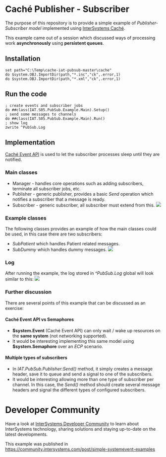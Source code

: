 # Caché Publisher - Subscriber

The purpose of this repository is to provide a simple example of *Publisher-Subscriber model* implemented using [InterSystems Caché](http://www.intersystems.com/our-products/cache/cache-overview/).

This example came out of a session which discussed ways of processing work **asynchronously** using **persistent queues**.

## Installation
```
set path="C:\Temp\cache-iat-pubsub-master\cache"
do $system.OBJ.ImportDir(path,"*.inc","ck",.error,1)
do $system.OBJ.ImportDir(path,"*.xml","ck",.error,1)
```

## Run the code
```
; create events and subscriber jobs
do ##class(IAT.S05.PubSub.Example.Main).Setup()
; send some messages to channels
do ##class(IAT.S05.PubSub.Example.Main).Run()
; show log
zwrite ^PubSub.Log
```

## Implementation
[Caché Event API](http://docs.intersystems.com/cache20152/csp/documatic/%25CSP.Documatic.cls?LIBRARY=samples&CLASSNAME=%25SYSTEM.Event&MEMBER=&CSPCHD=001000000000Np0VyNuBwTDT$PiD99hk51sfrKUAanvu8tIi0c&CSPSHARE=1) is used to let the subscriber processes sleep until they are notified. 

### Main classes
* Manager - handles core operations such as adding subscribers, terminate all subscriber jobs, etc.
* Publisher - generic publisher, provides a basic *Send* operation which notifies a subscriber that a message is ready.
* Subscriber - generic subscriber, all subscriber must extend from this.
![](https://dl.dropboxusercontent.com/u/2198214/ISC/images/Events_PubSub_Classes1.png)

### Example classes
The following classes provides an example of how the main classes could be used, in this case there are two subscribers:
* *SubPatient* which handles Patient related messages.
* *SubDummy* which handles dummy messages.
![](https://dl.dropboxusercontent.com/u/2198214/ISC/images/Events_PubSub_Classes2.png)

### Log
After running the example, the log stored in *^PubSub.Log* global will look similar to this:
![](https://dl.dropboxusercontent.com/u/2198214/ISC/images/Events_PubSub_Log.png)

### Further discussion
There are several points of this example that can be discussed as an exercise:

#### Caché Event API vs Semaphores
* **$system.Event** (Caché Event API) can only wait / wake up resources on the **same system** (not networking supported).
* It would be interesting implementing this same model using **$system.Semaphore** over an *ECP* scenario.

#### Multiple types of subscribers
* In *IAT.PubSub.Publisher:Send()* method, it simply creates a message header, save it to queue and send a signal to one of the subscribers.
* It would be interesting allowing more than one type of subscriber per channel. In this case, the *Send()* method should create several message headers and signal the different types of configured subscribers.

# Developer Community
Have a look at [InterSystems Developer Community](https://community.intersystems.com/) to learn about InterSystems technology, sharing solutions and staying up-to-date on the latest developments.

This example was published in https://community.intersystems.com/post/simple-systemevent-examples
